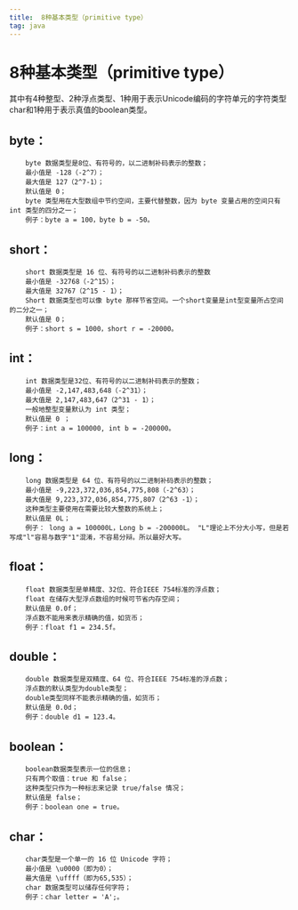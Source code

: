 ```yaml
---
title:  8种基本类型（primitive type）
tag: java
---
```

<!-- toc -->
#  8种基本类型（primitive type）

其中有4种整型、2种浮点类型、1种用于表示Unicode编码的字符单元的字符类型char和1种用于表示真值的boolean类型。

## byte：
		byte 数据类型是8位、有符号的，以二进制补码表示的整数；
		最小值是 -128（-2^7）；
		最大值是 127（2^7-1）；
		默认值是 0；
		byte 类型用在大型数组中节约空间，主要代替整数，因为 byte 变量占用的空间只有 int 类型的四分之一；
		例子：byte a = 100，byte b = -50。
		
## short：
		short 数据类型是 16 位、有符号的以二进制补码表示的整数
		最小值是 -32768（-2^15）；
		最大值是 32767（2^15 - 1）；
		Short 数据类型也可以像 byte 那样节省空间。一个short变量是int型变量所占空间的二分之一；
		默认值是 0；
		例子：short s = 1000，short r = -20000。
		
## int：
		int 数据类型是32位、有符号的以二进制补码表示的整数；
		最小值是 -2,147,483,648（-2^31）；
		最大值是 2,147,483,647（2^31 - 1）；
		一般地整型变量默认为 int 类型；
		默认值是 0 ；
		例子：int a = 100000, int b = -200000。
## long：
		long 数据类型是 64 位、有符号的以二进制补码表示的整数；
		最小值是 -9,223,372,036,854,775,808（-2^63）；
		最大值是 9,223,372,036,854,775,807（2^63 -1）；
		这种类型主要使用在需要比较大整数的系统上；
		默认值是 0L；
		例子： long a = 100000L，Long b = -200000L。 "L"理论上不分大小写，但是若写成"l"容易与数字"1"混淆，不容易分辩。所以最好大写。
## float：
		float 数据类型是单精度、32位、符合IEEE 754标准的浮点数；
		float 在储存大型浮点数组的时候可节省内存空间；
		默认值是 0.0f；
		浮点数不能用来表示精确的值，如货币；
		例子：float f1 = 234.5f。
## double：
		double 数据类型是双精度、64 位、符合IEEE 754标准的浮点数；
		浮点数的默认类型为double类型；
		double类型同样不能表示精确的值，如货币；
		默认值是 0.0d；
		例子：double d1 = 123.4。
## boolean：
		boolean数据类型表示一位的信息；
		只有两个取值：true 和 false；
		这种类型只作为一种标志来记录 true/false 情况；
		默认值是 false；
		例子：boolean one = true。
## char：
		char类型是一个单一的 16 位 Unicode 字符；
		最小值是 \u0000（即为0）；
		最大值是 \uffff（即为65,535）；
		char 数据类型可以储存任何字符；
		例子：char letter = 'A';。


